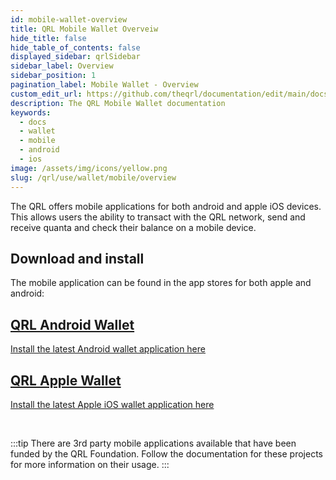 ```yaml
---
id: mobile-wallet-overview
title: QRL Mobile Wallet Overveiw
hide_title: false
hide_table_of_contents: false
displayed_sidebar: qrlSidebar
sidebar_label: Overview
sidebar_position: 1
pagination_label: Mobile Wallet - Overview
custom_edit_url: https://github.com/theqrl/documentation/edit/main/docs/Use/Wallet/Mobile/mobile-wallet.md
description: The QRL Mobile Wallet documentation
keywords:
  - docs
  - wallet
  - mobile
  - android
  - ios
image: /assets/img/icons/yellow.png
slug: /qrl/use/wallet/mobile/overview
---
```


The QRL offers mobile applications for both android and apple iOS devices. This allows users the ability to transact with the QRL network, send and receive quanta and check their balance on a mobile device.

## Download and install

The mobile application can be found in the app stores for both apple and android:

<span>
  <section class="row list_node_modules-@docusaurus-theme-classic-lib-theme-DocCategoryGeneratedIndexPage-styles-module">
        <article class="col col--6 margin-bottom--md">
            <a class="card padding--md cardContainer_node_modules-@docusaurus-theme-classic-lib-theme-DocCard-styles-module" href="https://play.google.com/store/apps/details?id=com.theqrl">
                <h2 class="text--truncate cardTitle_node_modules-@docusaurus-theme-classic-lib-theme-DocCard-styles-module" title="QRL Android Wallet Download">
                    QRL Android Wallet
                </h2>
                <p class="text--truncate cardDescription_node_modules-@docusaurus-theme-classic-lib-theme-DocCard-styles-module" 
               title="QRL Android mobile wallet link">
                    Install the latest Android wallet application here
                </p>
            </a>
        </article>
        <article class="col col--6 margin-bottom--md">
            <a class="card padding--md cardContainer_node_modules-@docusaurus-theme-classic-lib-theme-DocCard-styles-module" href="https://itunes.apple.com/us/app/qrl-wallet/id1458620542?ls=1&mt=8">
                <h2 class="text--truncate cardTitle_node_modules-@docusaurus-theme-classic-lib-theme-DocCard-styles-module" title="QRL Apple Wallet Download">
                    QRL Apple Wallet
                </h2>
                <p class="text--truncate cardDescription_node_modules-@docusaurus-theme-classic-lib-theme-DocCard-styles-module" 
               title="QRL Apple wallet link">
                    Install the latest Apple iOS wallet application here
                </p>
            </a>
        </article>        
    </section>
</span>

<br />

:::tip
There are 3rd party mobile applications available that have been funded by the QRL Foundation. Follow the documentation for these projects for more information on their usage.
:::


